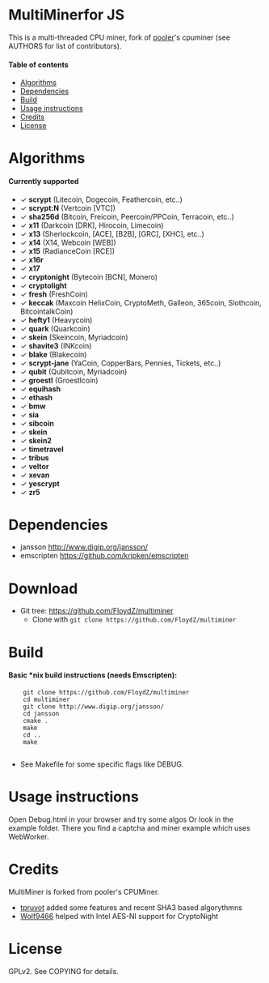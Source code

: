 MultiMinerfor JS
================
This is a multi-threaded CPU miner,
fork of [pooler](//github.com/pooler)'s cpuminer (see AUTHORS for list of contributors).

#### Table of contents

* [Algorithms](#algorithms)
* [Dependencies](#dependencies)
* [Build](#build)
* [Usage instructions](#usage-instructions)
* [Credits](#credits)
* [License](#license)

Algorithms
==========
#### Currently supported
 * ✓ __scrypt__ (Litecoin, Dogecoin, Feathercoin, etc..)
 * ✓ __scrypt:N__ (Vertcoin [VTC])
 * ✓ __sha256d__ (Bitcoin, Freicoin, Peercoin/PPCoin, Terracoin, etc..)
 * ✓ __x11__ (Darkcoin [DRK], Hirocoin, Limecoin)
 * ✓ __x13__ (Sherlockcoin, [ACE], [B2B], [GRC], [XHC], etc..)
 * ✓ __x14__ (X14, Webcoin [WEB])
 * ✓ __x15__ (RadianceCoin [RCE])
 * ✓ __x16r__ 
 * ✓ __x17__ 
 * ✓ __cryptonight__ (Bytecoin [BCN], Monero)
 * ✓ __cryptolight__ 
 * ✓ __fresh__ (FreshCoin)
 * ✓ __keccak__ (Maxcoin  HelixCoin, CryptoMeth, Galleon, 365coin, Slothcoin, BitcointalkCoin)
 * ✓ __hefty1__ (Heavycoin)
 * ✓ __quark__ (Quarkcoin)
 * ✓ __skein__ (Skeincoin, Myriadcoin)
 * ✓ __shavite3__ (INKcoin)
 * ✓ __blake__ (Blakecoin)
 * ✓ __scrypt-jane__ (YaCoin, CopperBars, Pennies, Tickets, etc..)
 * ✓ __qubit__ (Qubitcoin, Myriadcoin)
 * ✓ __groestl__ (Groestlcoin)
 * ✓ __equihash__ 
 * ✓ __ethash__
 * ✓ __bmw__
 * ✓ __sia__
 * ✓ __sibcoin__
 * ✓ __skein__
 * ✓ __skein2__
 * ✓ __timetravel__
 * ✓ __tribus__
 * ✓ __veltor__ 
 * ✓ __xevan__   
 * ✓ __yescrypt__
 * ✓ __zr5__
 
Dependencies
============
* jansson			http://www.digip.org/jansson/ 
* emscripten		https://github.com/kripken/emscripten

Download
========
* Git tree:   https://github.com/FloydZ/multiminer
  * Clone with `git clone https://github.com/FloydZ/multiminer`

Build
=====

#### Basic *nix build instructions (needs Emscripten):
```
	git clone https://github.com/FloydZ/multiminer
	cd multiminer
	git clone http://www.digip.org/jansson/ 
	cd jansson 
	cmake .
	make 
	cd ..
	make
	
```
 * See Makefile for some specific flags like DEBUG.

Usage instructions
==================
Open Debug.html in your browser and try some algos
Or look in the example folder. There you find a captcha and miner example which uses WebWorker. 

Credits
=======
MultiMiner is forked from pooler's CPUMiner.
* [tpruvot](https://github.com/tpruvot) added some features and recent SHA3 based algorythmns
* [Wolf9466](https://github.com/wolf9466) helped with Intel AES-NI support for CryptoNight

License
=======
GPLv2.  See COPYING for details.
